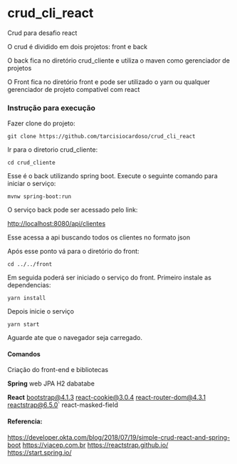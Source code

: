 # crud_cli_react
Crud para desafio react

O crud é dividido em dois projetos: front e back

O back fica no diretório crud_cliente e utiliza o maven como gerenciador de projetos

O Front fica no diretório front e pode ser utilizado o yarn ou qualquer gerenciador de projeto compativel com react

### Instrução para execução

Fazer clone do projeto:

`git clone https://github.com/tarcisiocardoso/crud_cli_react`

Ir para o diretorio crud_cliente:

`cd crud_cliente`

Esse é o back utilizando spring boot. Execute o seguinte comando para iniciar o serviço:

`mvnw spring-boot:run`

O serviço back pode ser acessado pelo link:

[http://localhost:8080/api/clientes](http://localhost:8080/api/clientes)

Esse acessa a api buscando todos os clientes no formato json

Após esse ponto vá para o diretório do front:

 `cd ../../front`
 
Em seguida poderá ser iniciado o serviço do front. Primeiro instale as dependencias:

`yarn install`

Depois inicie o serviço

`yarn start`

Aguarde ate que o navegador seja carregado.

#### Comandos
Criação do front-end e bibliotecas

**Spring**
web
JPA
H2 dabatabe

**React**
bootstrap@4.1.3 
react-cookie@3.0.4 
react-router-dom@4.3.1 
reactstrap@6.5.0`
react-masked-field


#### Referencia:
https://developer.okta.com/blog/2018/07/19/simple-crud-react-and-spring-boot
https://viacep.com.br
https://reactstrap.github.io/
https://start.spring.io/
